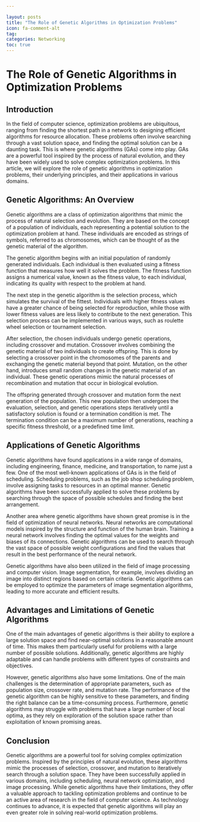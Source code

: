 ```yaml
---

layout: posts
title: "The Role of Genetic Algorithms in Optimization Problems"
icon: fa-comment-alt
tag:      
categories: Networking
toc: true
---
```




# The Role of Genetic Algorithms in Optimization Problems

## Introduction

In the field of computer science, optimization problems are ubiquitous, ranging from finding the shortest path in a network to designing efficient algorithms for resource allocation. These problems often involve searching through a vast solution space, and finding the optimal solution can be a daunting task. This is where genetic algorithms (GAs) come into play. GAs are a powerful tool inspired by the process of natural evolution, and they have been widely used to solve complex optimization problems. In this article, we will explore the role of genetic algorithms in optimization problems, their underlying principles, and their applications in various domains.

## Genetic Algorithms: An Overview

Genetic algorithms are a class of optimization algorithms that mimic the process of natural selection and evolution. They are based on the concept of a population of individuals, each representing a potential solution to the optimization problem at hand. These individuals are encoded as strings of symbols, referred to as chromosomes, which can be thought of as the genetic material of the algorithm.

The genetic algorithm begins with an initial population of randomly generated individuals. Each individual is then evaluated using a fitness function that measures how well it solves the problem. The fitness function assigns a numerical value, known as the fitness value, to each individual, indicating its quality with respect to the problem at hand.

The next step in the genetic algorithm is the selection process, which simulates the survival of the fittest. Individuals with higher fitness values have a greater chance of being selected for reproduction, while those with lower fitness values are less likely to contribute to the next generation. This selection process can be implemented in various ways, such as roulette wheel selection or tournament selection.

After selection, the chosen individuals undergo genetic operations, including crossover and mutation. Crossover involves combining the genetic material of two individuals to create offspring. This is done by selecting a crossover point in the chromosomes of the parents and exchanging the genetic material beyond that point. Mutation, on the other hand, introduces small random changes in the genetic material of an individual. These genetic operations mimic the natural processes of recombination and mutation that occur in biological evolution.

The offspring generated through crossover and mutation form the next generation of the population. This new population then undergoes the evaluation, selection, and genetic operations steps iteratively until a satisfactory solution is found or a termination condition is met. The termination condition can be a maximum number of generations, reaching a specific fitness threshold, or a predefined time limit.

## Applications of Genetic Algorithms

Genetic algorithms have found applications in a wide range of domains, including engineering, finance, medicine, and transportation, to name just a few. One of the most well-known applications of GAs is in the field of scheduling. Scheduling problems, such as the job shop scheduling problem, involve assigning tasks to resources in an optimal manner. Genetic algorithms have been successfully applied to solve these problems by searching through the space of possible schedules and finding the best arrangement.

Another area where genetic algorithms have shown great promise is in the field of optimization of neural networks. Neural networks are computational models inspired by the structure and function of the human brain. Training a neural network involves finding the optimal values for the weights and biases of its connections. Genetic algorithms can be used to search through the vast space of possible weight configurations and find the values that result in the best performance of the neural network.

Genetic algorithms have also been utilized in the field of image processing and computer vision. Image segmentation, for example, involves dividing an image into distinct regions based on certain criteria. Genetic algorithms can be employed to optimize the parameters of image segmentation algorithms, leading to more accurate and efficient results.

## Advantages and Limitations of Genetic Algorithms

One of the main advantages of genetic algorithms is their ability to explore a large solution space and find near-optimal solutions in a reasonable amount of time. This makes them particularly useful for problems with a large number of possible solutions. Additionally, genetic algorithms are highly adaptable and can handle problems with different types of constraints and objectives.

However, genetic algorithms also have some limitations. One of the main challenges is the determination of appropriate parameters, such as population size, crossover rate, and mutation rate. The performance of the genetic algorithm can be highly sensitive to these parameters, and finding the right balance can be a time-consuming process. Furthermore, genetic algorithms may struggle with problems that have a large number of local optima, as they rely on exploration of the solution space rather than exploitation of known promising areas.

## Conclusion

Genetic algorithms are a powerful tool for solving complex optimization problems. Inspired by the principles of natural evolution, these algorithms mimic the processes of selection, crossover, and mutation to iteratively search through a solution space. They have been successfully applied in various domains, including scheduling, neural network optimization, and image processing. While genetic algorithms have their limitations, they offer a valuable approach to tackling optimization problems and continue to be an active area of research in the field of computer science. As technology continues to advance, it is expected that genetic algorithms will play an even greater role in solving real-world optimization problems.